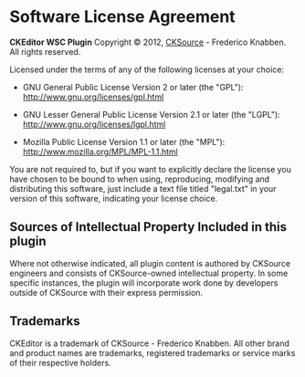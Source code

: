 Software License Agreement
=====

**CKEditor WSC Plugin**
Copyright &copy; 2012, [CKSource](http://cksource.com) - Frederico Knabben. All rights reserved.

Licensed under the terms of any of the following licenses at your choice:

*   GNU General Public License Version 2 or later (the "GPL"):
    http://www.gnu.org/licenses/gpl.html

*   GNU Lesser General Public License Version 2.1 or later (the "LGPL"):
    http://www.gnu.org/licenses/lgpl.html

*   Mozilla Public License Version 1.1 or later (the "MPL"):
    http://www.mozilla.org/MPL/MPL-1.1.html

You are not required to, but if you want to explicitly declare the license you have chosen to be bound to when using, reproducing, modifying and distributing this software, just include a text file titled "legal.txt" in your version of this software, indicating your license choice.

Sources of Intellectual Property Included in this plugin
--------------------------------------------------------

Where not otherwise indicated, all plugin content is authored by CKSource engineers and consists of CKSource-owned intellectual property. In some specific instances, the plugin will incorporate work done by developers outside of CKSource with their express permission.

Trademarks
----------

CKEditor is a trademark of CKSource - Frederico Knabben. All other brand and product names are trademarks, registered trademarks or service marks of their respective holders.

